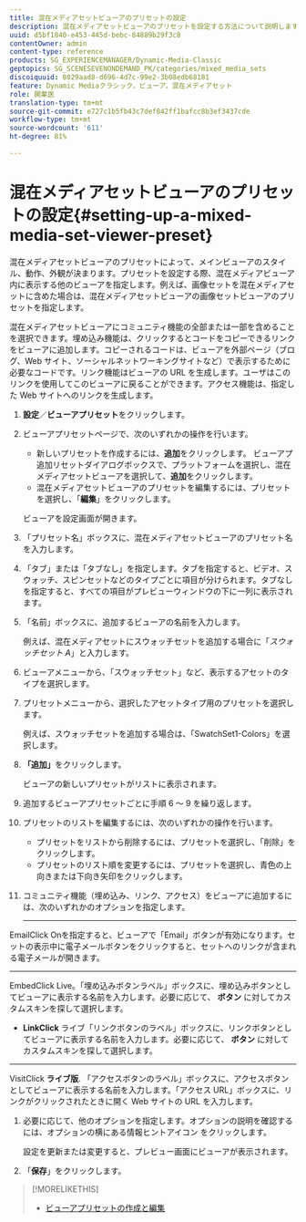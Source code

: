 ```yaml
---
title: 混在メディアセットビューアのプリセットの設定
description: 混在メディアセットビューアのプリセットを設定する方法について説明します。
uuid: d5bf1840-e453-445d-bebc-84889b29f3c8
contentOwner: admin
content-type: reference
products: SG_EXPERIENCEMANAGER/Dynamic-Media-Classic
geptopics: SG_SCENESEVENONDEMAND_PK/categories/mixed_media_sets
discoiquuid: 8029aad8-d696-4d7c-99e2-3b08edb68181
feature: Dynamic Mediaクラシック，ビューア，混在メディアセット
role: 開業医
translation-type: tm+mt
source-git-commit: e727c1b5fb43c7def842ff1bafcc8b3ef3437cde
workflow-type: tm+mt
source-wordcount: '611'
ht-degree: 81%

---
```



# 混在メディアセットビューアのプリセットの設定{#setting-up-a-mixed-media-set-viewer-preset}

混在メディアセットビューアのプリセットによって、メインビューアのスタイル、動作、外観が決まります。プリセットを設定する際、混在メディアビューア内に表示する他のビューアを指定します。例えば、画像セットを混在メディアセットに含めた場合は、混在メディアセットビューアの画像セットビューアのプリセットを指定します。

混在メディアセットビューアにコミュニティ機能の全部または一部を含めることを選択できます。埋め込み機能は、クリックするとコードをコピーできるリンクをビューアに追加します。コピーされるコードは、ビューアを外部ページ（ブログ、Web サイト、ソーシャルネットワーキングサイトなど）で表示するために必要なコードです。リンク機能はビューアの URL を生成します。ユーザはこのリンクを使用してこのビューアに戻ることができます。アクセス機能は、指定した Web サイトへのリンクを生成します。

1. **設定**／**ビューアプリセット**&#x200B;をクリックします。
1. ビューアプリセットページで、次のいずれかの操作を行います。

   * 新しいプリセットを作成するには、**追加**&#x200B;をクリックします。 ビューアプ追加リセットダイアログボックスで、プラットフォームを選択し、混在メディアセットビューアを選択して、**追加**&#x200B;をクリックします。
   * 混在メディアセットビューアのプリセットを編集するには、プリセットを選択し、「**編集**」をクリックします。

   ビューアを設定画面が開きます。

1. 「プリセット名」ボックスに、混在メディアセットビューアのプリセット名を入力します。
1. 「タブ」または「タブなし」を指定します。タブを指定すると、ビデオ、スウォッチ、スピンセットなどのタイプごとに項目が分けられます。タブなしを指定すると、すべての項目がプレビューウィンドウの下に一列に表示されます。
1. 「名前」ボックスに、追加するビューアの名前を入力します。

   例えば、混在メディアセットにスウォッチセットを追加する場合に「*スウォッチセット A*」と入力します。

1. ビューアメニューから、「スウォッチセット」など、表示するアセットのタイプを選択します。
1. プリセットメニューから、選択したアセットタイプ用のプリセットを選択します。

   例えば、スウォッチセットを追加する場合は、「SwatchSet1-Colors」を選択します。

1. **「追加」**&#x200B;をクリックします。

   ビューアの新しいプリセットがリストに表示されます。

1. 追加するビューアプリセットごとに手順 6 ～ 9 を繰り返します。
1. プリセットのリストを編集するには、次のいずれかの操作を行います。

   * プリセットをリストから削除するには、プリセットを選択し、「削除」をクリックします。
   * プリセットのリスト順を変更するには、プリセットを選択し、青色の上向きまたは下向き矢印をクリックします。

1. コミュニティ機能（埋め込み、リンク、アクセス）をビューアに追加するには、次のいずれかのオプションを指定します。

   * ****
EmailClick Onを指定すると、ビューアで「Email」ボタンが有効になります。セットの表示中に電子メールボタンをクリックすると、セットへのリンクが含まれる電子メールが開きます。

   * ****
EmbedClick Live。「埋め込みボタンラベル」ボックスに、埋め込みボタンとしてビューアに表示する名前を入力します。必要に応じて、 
**ボタン** に対してカスタムスキンを探して選択します。

   * **LinkClick**
ライブ「リンクボタンのラベル」ボックスに、リンクボタンとしてビューアに表示する名前を入力します。必要に応じて、 
**ボタン** に対してカスタムスキンを探して選択します。

   * ****
VisitClick 
**ライブ版**. 「アクセスボタンのラベル」ボックスに、アクセスボタンとしてビューアに表示する名前を入力します。「アクセス URL」ボックスに、リンクがクリックされたときに開く Web サイトの URL を入力します。

1. 必要に応じて、他のオプションを指定します。オプションの説明を確認するには、オプションの横にある情報ヒントアイコン  をクリックします。

   設定を更新または変更すると、プレビュー画面にビューアが表示されます。

1. 「**保存**」をクリックします。

>[!MORELIKETHIS]
>
>* [ビューアプリセットの作成と編集](application-setup.md#adding_and_editing_viewer_presets)

